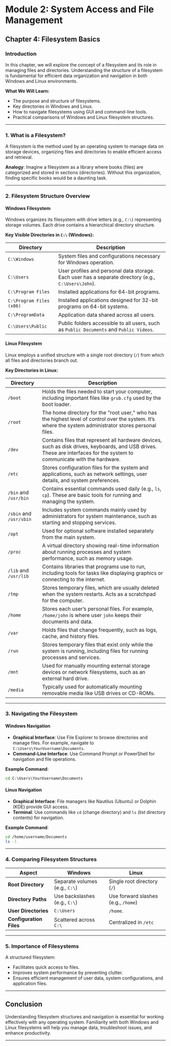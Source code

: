# Module 2: System Access and File Management

## Chapter 4: Filesystem Basics

### Introduction
In this chapter, we will explore the concept of a filesystem and its role in managing files and directories. Understanding the structure of a filesystem is fundamental for efficient data organization and navigation in both Windows and Linux environments.

**What We Will Learn:**
- The purpose and structure of filesystems.
- Key directories in Windows and Linux.
- How to navigate filesystems using GUI and command-line tools.
- Practical comparisons of Windows and Linux filesystem structures.

---

### 1. What is a Filesystem?

A filesystem is the method used by an operating system to manage data on storage devices, organizing files and directories to enable efficient access and retrieval.

**Analogy**: Imagine a filesystem as a library where books (files) are categorized and stored in sections (directories). Without this organization, finding specific books would be a daunting task.

---

### 2. Filesystem Structure Overview

#### Windows Filesystem
Windows organizes its filesystem with drive letters (e.g., `C:\`) representing storage volumes. Each drive contains a hierarchical directory structure.

**Key Visible Directories in `C:\` (Windows):**

| **Directory**               | **Description** |
|-----------------------------|-----------------|
| `C:\Windows`                | System files and configurations necessary for Windows operation. |
| `C:\Users`                  | User profiles and personal data storage. Each user has a separate directory (e.g., `C:\Users\John`). |
| `C:\Program Files`          | Installed applications for 64-bit programs. |
| `C:\Program Files (x86)`    | Installed applications designed for 32-bit programs on 64-bit systems. |
| `C:\ProgramData`            | Application data shared across all users. |
| `C:\Users\Public`           | Public folders accessible to all users, such as `Public Documents` and `Public Videos`. |

#### Linux Filesystem
Linux employs a unified structure with a single root directory (`/`) from which all files and directories branch out.

**Key Directories in Linux:**

| **Directory** | **Description** |
|---------------|-----------------|
| `/boot`       | Holds the files needed to start your computer, including important files like `grub.cfg` used by the boot loader. |
| `/root`       | The home directory for the "root user," who has the highest level of control over the system. It’s where the system administrator stores personal files. |
| `/dev`        | Contains files that represent all hardware devices, such as disk drives, keyboards, and USB drives. These are interfaces for the system to communicate with the hardware. |
| `/etc`        | Stores configuration files for the system and applications, such as network settings, user details, and system preferences. |
| `/bin` and `/usr/bin` | Contains essential commands used daily (e.g., `ls`, `cp`). These are basic tools for running and managing the system. |
| `/sbin` and `/usr/sbin` | Includes system commands mainly used by administrators for system maintenance, such as starting and stopping services. |
| `/opt`        | Used for optional software installed separately from the main system. |
| `/proc`       | A virtual directory showing real-time information about running processes and system performance, such as memory usage. |
| `/lib` and `/usr/lib` | Contains libraries that programs use to run, including tools for tasks like displaying graphics or connecting to the internet. |
| `/tmp`        | Stores temporary files, which are usually deleted when the system restarts. Acts as a scratchpad for the computer. |
| `/home`       | Stores each user’s personal files. For example, `/home/john` is where user `john` keeps their documents and data. |
| `/var`        | Holds files that change frequently, such as logs, cache, and history files. |
| `/run`        | Stores temporary files that exist only while the system is running, including files for running processes and services. |
| `/mnt`        | Used for manually mounting external storage devices or network filesystems, such as an external hard drive. |
| `/media`      | Typically used for automatically mounting removable media like USB drives or CD-ROMs. |

---

### 3. Navigating the Filesystem

#### Windows Navigation
- **Graphical Interface**: Use File Explorer to browse directories and manage files. For example, navigate to `C:\Users\YourUsername\Documents`.
- **Command-Line Interface**: Use Command Prompt or PowerShell for navigation and file operations.

**Example Command**:
```cmd
cd C:\Users\YourUsername\Documents
```

#### Linux Navigation
- **Graphical Interface**: File managers like Nautilus (Ubuntu) or Dolphin (KDE) provide GUI access.
- **Terminal**: Use commands like `cd` (change directory) and `ls` (list directory contents) for navigation.

**Example Command**:
```bash
cd /home/username/Documents
ls -l
```

---

### 4. Comparing Filesystem Structures

| **Aspect**            | **Windows**                        | **Linux**                              |
|-----------------------|------------------------------------|---------------------------------------|
| **Root Directory**    | Separate volumes (e.g., `C:\`)    | Single root directory (`/`)          |
| **Directory Paths**   | Use backslashes (e.g., `C:\`)     | Use forward slashes (e.g., `/home`)  |
| **User Directories**  | `C:\Users`                       | `/home`.                              |
| **Configuration Files** | Scattered across `C:\`         | Centralized in `/etc`                |

---

### 5. Importance of Filesystems

A structured filesystem:
- Facilitates quick access to files.
- Improves system performance by preventing clutter.
- Ensures efficient management of user data, system configurations, and application files.

---

## Conclusion

Understanding filesystem structures and navigation is essential for working effectively with any operating system. Familiarity with both Windows and Linux filesystems will help you manage data, troubleshoot issues, and enhance productivity.

---
